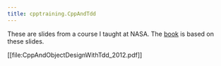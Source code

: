 ```yaml
---
title: cpptraining.CppAndTdd
---
```

These are slides from a course I taught at NASA. The [book](cpptraining.CppAndOodTheLeastYouNeedToKnow) is based on these slides.

[[file:CppAndObjectDesignWithTdd_2012.pdf]]
